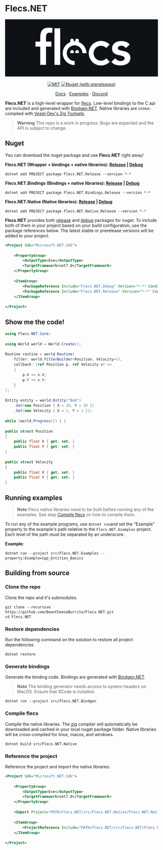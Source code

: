 # Flecs.NET
![](https://raw.githubusercontent.com/SanderMertens/flecs/master/docs/img/logo.png)

<div align="center">

[![MIT](https://img.shields.io/badge/license-MIT-blue.svg?style=for-the-badge)](https://github.com/SanderMertens/flecs/blob/master/LICENSE)
[![Nuget (with prereleases)](https://img.shields.io/nuget/vpre/Flecs.NET.Release?style=for-the-badge&color=blue)](https://www.nuget.org/packages/Flecs.NET.Release)

[Docs](https://beancheeseburrito.github.io/Flecs.NET.Docs/) · [Examples](https://github.com/BeanCheeseBurrito/Flecs.NET/tree/main/src/Flecs.NET.Examples) · [Discord](https://discord.gg/BEzP5Rgrrp)

</div>

**Flecs.NET** is a high-level wrapper for [flecs](https://github.com/SanderMertens/flecs). Low-level bindings to the C api are included and generated with [Bindgen.NET](https://github.com/BeanCheeseBurrito/Bindgen.NET). Native libraries are cross-compiled with [Vezel-Dev's Zig Toolsets](https://github.com/vezel-dev/zig-toolsets).
> **Warning**
> This repo is a work in progress. Bugs are expected and the API is subject to change.

## Nuget
You can download the nuget package and use **Flecs.NET** right away!

**Flecs.NET (Wrapper + bindings + native libraries): [Release](https://www.nuget.org/packages/Flecs.NET.Release/) | [Debug](https://www.nuget.org/packages/Flecs.NET.Debug/)**
```console
dotnet add PROJECT package Flecs.NET.Release --version *-*
```

**Flecs.NET.Bindings (Bindings + native libraries): [Release](https://www.nuget.org/packages/Flecs.NET.Bindings.Release/) | [Debug](https://www.nuget.org/packages/Flecs.NET.Bindings.Debug/)**
```console
dotnet add PROJECT package Flecs.NET.Bindings.Release --version *-*
```

**Flecs.NET.Native (Native libraries): [Release](https://www.nuget.org/packages/Flecs.NET.Native.Release/) | [Debug](https://www.nuget.org/packages/Flecs.NET.Native.Debug/)**
```console
dotnet add PROJECT package Flecs.NET.Native.Release --version *-*
```

**Flecs.NET** provides both [release](https://www.nuget.org/packages/Flecs.NET.Release) and [debug](https://www.nuget.org/packages/Flecs.NET.Debug) packages for nuget.
To include both of them in your project based on your build configuration, use the package references below. The latest stable or prerelease versions will be added to your project.
```xml
<Project Sdk="Microsoft.NET.Sdk">

    <PropertyGroup>
        <OutputType>Exe</OutputType>
        <TargetFramework>net7.0</TargetFramework>
    </PropertyGroup>

    <ItemGroup>
        <PackageReference Include="Flecs.NET.Debug" Version="*-*" Condition="'$(Configuration)' == 'Debug'" />
        <PackageReference Include="Flecs.NET.Release" Version="*-*" Condition="'$(Configuration)' == 'Release'" />
    </ItemGroup>

</Project>
```

## Show me the code!
```csharp
using Flecs.NET.Core;

using World world = World.Create();

Routine routine = world.Routine(
    filter: world.FilterBuilder<Position, Velocity>(),
    callback: (ref Position p, ref Velocity v) =>
    {
        p.X += v.X;
        p.Y += v.Y;
    }
);

Entity entity = world.Entity("Bob")
    .Set(new Position { X = 10, Y = 20 })
    .Set(new Velocity { X = 1, Y = 2 });

while (world.Progress()) { }

public struct Position
{
    public float X { get; set; }
    public float Y { get; set; }
}

public struct Velocity
{
    public float X { get; set; }
    public float Y { get; set; }
}
```

## Running examples
> **Note**
> Flecs native libraries need to be built before running any of the examples. See step [Compile flecs](https://github.com/BeanCheeseBurrito/Flecs.NET#compile-flecs) on how to compile them.

To run any of the example programs, use ``dotnet run``and set the "Example" property to the example's path relative to the ``Flecs.NET.Examples`` project. Each level of the path must be separated by an underscore.

**Example**:
```console
dotnet run --project src/Flecs.NET.Examples --property:Example=Cpp_Entities_Basics
```

## Building from source
### Clone the repo
Clone the repo and it's submodules.
```console
git clone --recursive https://github.com/BeanCheeseBurrito/Flecs.NET.git
cd Flecs.NET
```
### Restore dependencies
Run the following command on the solution to restore all project dependencies.
```console
dotnet restore
```
### Generate bindings
Generate the binding code. Bindings are generated with [Bindgen.NET](https://github.com/BeanCheeseBurrito/Bindgen.NET).
> **Note**
> The binding generator needs access to system headers on MacOS. Ensure that XCode is installed.
```console
dotnet run --project src/Flecs.NET.Bindgen
```
### Compile flecs
Compile the native libraries. The [zig](https://ziglang.org/learn/overview/#cross-compiling-is-a-first-class-use-case) compiler will automatically be downloaded and cached in your local nuget package folder. Native libraries will be cross-compiled for linux, macos, and windows.
```console
dotnet build src/Flecs.NET.Native
```

### Reference the project
Reference the project and import the native libraries.

```xml
<Project Sdk="Microsoft.NET.Sdk">

    <PropertyGroup>
        <OutputType>Exe</OutputType>
        <TargetFramework>net7.0</TargetFramework>
    </PropertyGroup>

    <Import Project="PATH/Flecs.NET/src/Flecs.NET.Native/Flecs.NET.Native.targets" />

    <ItemGroup>
        <ProjectReference Include="PATH/Flecs.NET/src/Flecs.NET/Flecs.NET.csproj" />
    </ItemGroup>

</Project>
```
